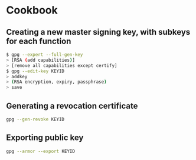 # Cookbook

## Creating a new master signing key, with subkeys for each function

```bash
$ gpg --expert --full-gen-key
> [RSA (add capabilities)]
> [remove all capabilities except certify]
$ gpg --edit-key KEYID
> addkey
> (RSA encryption, expiry, passphrase)
> save
```

## Generating a revocation certificate

```bash
gpg --gen-revoke KEYID
```

## Exporting public key

```bash
gpg --armor --export KEYID
```
